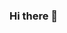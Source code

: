 ### Hi there 👋

<!--
**srbee/srbee** is a ✨ _special_ ✨ repository because its `README.md` (this file) appears on your GitHub profile.

Here are some ideas to get you started:

- 🔭 I’m currently working on p5.js 
- 🌱 I’m currently learning Java Script
- 👯 I’m looking to collaborate on p5.js
- 🤔 I’m looking for help with ideas to code from Basic EE 
-
- ⚡ Fun fact: Third harmonic is zero sequence ! 
-->
